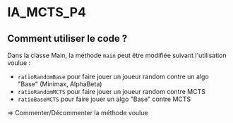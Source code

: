# IA_MCTS_P4

## Comment utiliser le code ?

Dans la classe Main, la méthode `main` peut être modifiée suivant l'utilisation voulue :
- `ratioRandomBase` pour faire jouer un joueur random contre un algo "Base" (Minimax, AlphaBeta)
- `ratioRandomMCTS` pour faire jouer un joueur random contre MCTS
- `ratioBaseMCTS` pour faire jouer un algo "Base" contre MCTS

=> Commenter/Décommenter la méthode voulue
